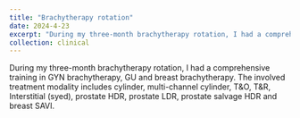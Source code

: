 ```yaml
---
title: "Brachytherapy rotation"
date: 2024-4-23
excerpt: "During my three-month brachytherapy rotation, I had a comprehensive training in GYN brachytherapy, GU and breast brachytherapy. The involved treatment modality includes cylinder, multi-channel cylinder, T&O, T&R, Interstitial (syed), prostate HDR, prostate LDR, prostate salvage HDR and breast SAVI. "
collection: clinical
---
```


During my three-month brachytherapy rotation, I had a comprehensive training in GYN brachytherapy, GU and breast brachytherapy. The involved treatment modality includes cylinder, multi-channel cylinder, T&O, T&R, Interstitial (syed), prostate HDR, prostate LDR, prostate salvage HDR and breast SAVI. 